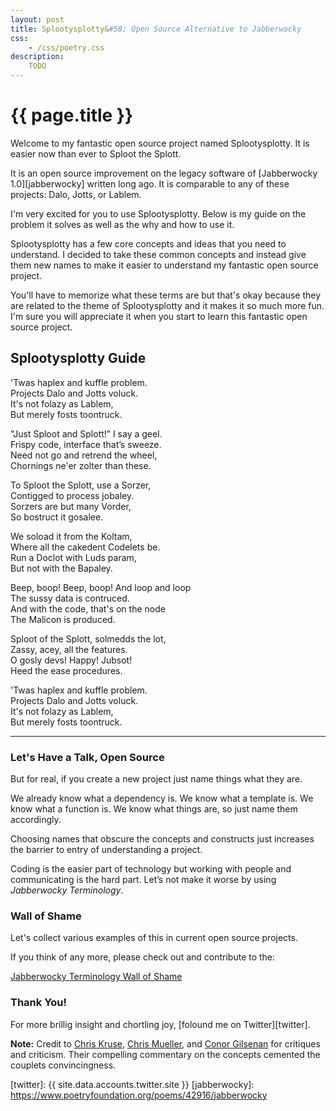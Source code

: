 ```yaml
---
layout: post
title: Splootysplotty&#58; Open Source Alternative to Jabberwocky
css:
    - /css/poetry.css
description:
    TODO
---
```


{{ page.title }}
================

Welcome to my fantastic open source project named Splootysplotty. It is easier
now than ever to Sploot the Splott.

It is an open source improvement on the legacy software of [Jabberwocky
1.0][jabberwocky] written long ago. It is comparable to any of these projects:
Dalo, Jotts, or Lablem.

I'm very excited for you to use Splootysplotty. Below is my guide on the
problem it solves as well as the why and how to use it.

Splootysplotty has a few core concepts and ideas that you need to understand. I
decided to take these common concepts and instead give them new names to make it
easier to understand my fantastic open source project.

You'll have to memorize what these terms are but that's okay because they are
related to the theme of Splootysplotty and it makes it so much more fun. I'm
sure you will appreciate it when you start to learn this fantastic open source
project.

## Splootysplotty Guide

<div class="poem">

<p>
    'Twas haplex and kuffle problem.
    <br/>
    <span>Projects Dalo and Jotts voluck.</span>
    <br/>
    It's not folazy as Lablem,
    <br/>
    <span>But merely fosts toontruck.</span>
</p>

<p>
    "Just Sploot and Splott!” I say a geel.
    <br/>
    <span>Frispy code, interface that’s sweeze.</span>
    <br/>
    Need not go and retrend the wheel,
    <br/>
    <span>Chornings ne'er zolter than these.</span>
</p>

<p>
    To Sploot the Splott, use a Sorzer,
    <br/>
    <span>Contigged to process jobaley.</span>
    <br/>
    Sorzers are but many Vorder,
    <br/>
    <span>So bostruct it gosalee.</span>
</p>

<p>
    We soload it from the Koltam,
    <br/>
    <span>Where all the cakedent Codelets be.</span>
    <br/>
    Run a Doclot with Luds param,
    <br/>
    <span>But not with the Bapaley.</span>
</p>

<p>
    Beep, boop! Beep, boop! And loop and loop
    <br/>
    <span>The sussy data is contruced.</span>
    <br/>
    And with the code, that's on the node
    <br/>
    <span>The Malicon is produced.</span>
</p>

<p>
    Sploot of the Splott, solmedds the lot,
    <br/>
    <span>Zassy, acey, all the features.</span>
    <br/>
    O gosly devs! Happy! Jubsot!
    <br/>
    <span>Heed the ease procedures.</span>
</p>

<p>
    'Twas haplex and kuffle problem.
    <br/>
    <span>Projects Dalo and Jotts voluck.</span>
    <br/>
    It's not folazy as Lablem,
    <br/>
    <span>But merely fosts toontruck.</span>
</p>
</div>

----

### Let's Have a Talk, Open Source

But for real, if you create a new project just name things what they are.

We already know what a dependency is. We know what a template is. We know what a
function is. We know what things are, so just name them accordingly.

Choosing names that obscure the concepts and constructs just increases the
barrier to entry of understanding a project.

Coding is the easier part of technology but working with people and
communicating is the hard part. Let’s not make it worse by using *Jabberwocky
Terminology*.

### Wall of Shame

Let's collect various examples of this in current open source projects.

If you think of any more, please check out and contribute to the:

<div class="buttons">
    <a class="button" href="/jabberwocky-terminology">Jabberwocky Terminology Wall of Shame</a>
</div>

### Thank You!

For more brillig insight and chortling joy, [folound me on Twitter][twitter].

**Note:** Credit to [Chris Kruse][kruse], [Chris Mueller][mueller], and [Conor
Gilsenan][conor] for critiques and criticism. Their compelling commentary on the
concepts cemented the couplets convincingness.

[twitter]: {{ site.data.accounts.twitter.site }}
[jabberwocky]: https://www.poetryfoundation.org/poems/42916/jabberwocky

[kruse]: https://twitter.com/ballpointcarrot
[mueller]: https://twitter.com/cmueller
[conor]: https://twitter.com/conorgil

